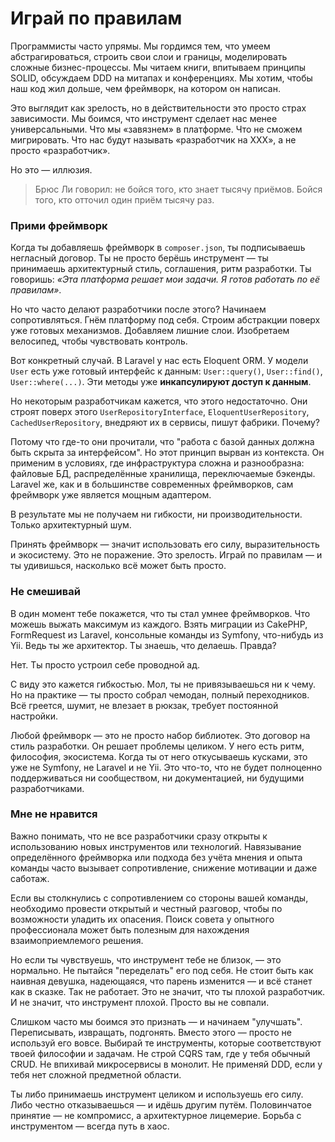 # Играй по правилам

Программисты часто упрямы. Мы гордимся тем, что умеем абстрагироваться, строить свои слои и границы, моделировать
сложные бизнес-процессы. Мы читаем книги, впитываем принципы SOLID, обсуждаем DDD на митапах и конференциях. Мы хотим,
чтобы наш код жил дольше, чем фреймворк, на котором он написан.

Это выглядит как зрелость, но в действительности это просто страх зависимости. Мы боимся, что инструмент сделает нас
менее универсальными. Что мы «завязнем» в платформе. Что не сможем мигрировать. Что нас будут называть «разработчик на
XXX», а не просто «разработчик».

Но это — иллюзия.

> Брюс Ли говорил: не бойся того, кто знает тысячу приёмов. Бойся того, кто отточил один приём тысячу раз.

### Прими фреймворк

Когда ты добавляешь фреймворк в `composer.json`, ты подписываешь негласный договор. Ты не просто берёшь инструмент — ты
принимаешь архитектурный стиль, соглашения, ритм разработки. Ты говоришь: *«Эта платформа решает мои задачи. Я готов
работать по её правилам»*.

Но что часто делают разработчики после этого? Начинаем сопротивляться. Гнём платформу под себя. Строим абстракции поверх
уже готовых механизмов. Добавляем лишние слои. Изобретаем велосипед, чтобы чувствовать контроль.

Вот конкретный случай. В Laravel у нас есть Eloquent ORM. У модели `User` есть уже готовый интерфейс к данным:
`User::query()`, `User::find()`, `User::where(...)`. Эти методы уже **инкапсулируют доступ к данным**.

Но некоторым разработчикам кажется, что этого недостаточно. Они строят поверх этого `UserRepositoryInterface`,
`EloquentUserRepository`, `CachedUserRepository`, внедряют их в сервисы, пишут фабрики. Почему?

Потому что где-то они прочитали, что "работа с базой данных должна быть скрыта за интерфейсом". Но этот принцип вырван
из контекста. Он применим в условиях, где инфраструктура сложна и разнообразна: файловые БД, распределённые хранилища,
переключаемые бэкенды. Laravel же, как и в большинстве современных фреймворков, сам фреймворк уже является мощным адаптером.

В результате мы не получаем ни гибкости, ни производительности. Только архитектурный шум.

Принять фреймворк — значит использовать его силу, выразительность и экосистему. Это не поражение. Это зрелость. Играй по
правилам — и ты удивишься, насколько всё может быть просто.

### Не смешивай

В один момент тебе покажется, что ты стал умнее фреймворков. Что можешь выжать максимум из каждого. Взять миграции из
CakePHP, FormRequest из Laravel, консольные команды из Symfony, что-нибудь из Yii. Ведь ты же архитектор. Ты знаешь, что
делаешь. Правда?

Нет. Ты просто устроил себе проводной ад.

С виду это кажется гибкостью. Мол, ты не привязываешься ни к чему. Но на практике — ты просто собрал чемодан, полный
переходников. Всё греется, шумит, не влезает в рюкзак, требует постоянной настройки.

Любой фреймворк — это не просто набор библиотек. Это договор на стиль разработки. Он решает проблемы целиком. У него
есть ритм, философия, экосистема. Когда ты от него откусываешь кусками, это уже не Symfony, не Laravel и не Yii. Это
что-то, что не будет полноценно поддерживаться ни сообществом, ни документацией, ни будущими разработчиками.

### Мне не нравится

Важно понимать, что не все разработчики сразу открыты к использованию новых инструментов или технологий. Навязывание
определённого фреймворка или подхода без учёта мнения и опыта команды часто вызывает сопротивление, снижение мотивации и
даже саботаж.

Если вы столкнулись с сопротивлением со стороны вашей команды, необходимо провести открытый и честный разговор, чтобы по
возможности уладить их опасения. Поиск совета у опытного профессионала может быть полезным для нахождения
взаимоприемлемого решения.

Но если ты чувствуешь, что инструмент тебе не близок, — это нормально. Не пытайся "переделать" его под себя. Не стоит
быть как наивная девушка, надеющаяся, что парень изменится — и всё станет как в сказке. Так не работает. Это не значит,
что ты плохой разработчик. И не значит, что инструмент плохой. Просто вы не совпали.

Слишком часто мы боимся это признать — и начинаем "улучшать". Переписывать, извращать, подгонять. Вместо этого — просто
не используй его вовсе. Выбирай те инструменты, которые соответствуют твоей философии и задачам. Не строй CQRS там, где
у тебя обычный CRUD. Не впихивай микросервисы в монолит. Не применяй DDD, если у тебя нет сложной предметной области.

Ты либо принимаешь инструмент целиком и используешь его силу.
Либо честно отказываешься — и идёшь другим путём.
Половинчатое принятие — не компромисс, а архитектурное лицемерие.
Борьба с инструментом — всегда путь в хаос.
